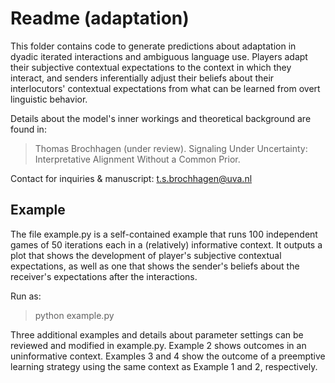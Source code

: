 Readme (adaptation)
====================


This folder contains code to generate predictions about adaptation in dyadic iterated interactions and ambiguous language use. Players adapt their subjective contextual expectations to the context in which they interact, and senders inferentially adjust their beliefs about their interlocutors' contextual expectations from what can be learned from overt linguistic behavior.

Details about the model's inner workings and theoretical background are found in:

> Thomas Brochhagen (under review). Signaling Under Uncertainty: Interpretative Alignment Without a Common Prior.

Contact for inquiries & manuscript: t.s.brochhagen@uva.nl





Example
---------------------

The file example.py is a self-contained example that runs 100 independent games of 50 iterations each in a (relatively) informative context. It outputs a plot that shows the development of player's subjective contextual expectations, as well as one that shows the sender's beliefs about the receiver's expectations after the interactions.

Run as:
> python example.py

Three additional examples and details about parameter settings can be reviewed and modified in example.py. Example 2 shows outcomes in an uninformative context. Examples 3 and 4 show the outcome of a preemptive learning strategy using the same context as Example 1 and 2, respectively.
